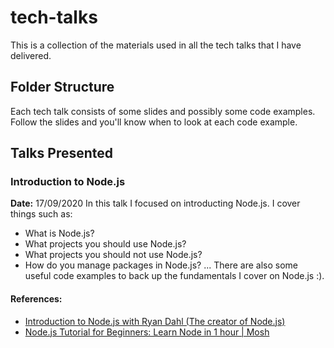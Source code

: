 # tech-talks
This is a collection of the materials used in all the tech talks that I have delivered.

## Folder Structure
Each tech talk consists of some slides and possibly some code examples. Follow the slides and you'll know when to look at each code example.

## Talks Presented
### Introduction to Node.js
**Date:** 17/09/2020
In this talk I focused on introducting Node.js. I cover things such as:
- What is Node.js?
- What projects you should use Node.js?
- What projects you should not use Node.js?
- How do you manage packages in Node.js?
... There are also some useful code examples to back up the fundamentals I cover on Node.js :).
#### References:
- [Introduction to Node.js with Ryan Dahl (The creator of Node.js)](https://www.youtube.com/watch?v=jo_B4LTHi3I)
- [Node.js Tutorial for Beginners: Learn Node in 1 hour | Mosh](https://www.youtube.com/watch?v=TlB_eWDSMt4&feature=youtu.be)
